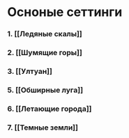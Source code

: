# Осноные сеттинги

### 1. [[Ледяные скалы]] 
### 2. [[Шумящие горы]]
### 3. [[Ултуан]]

### 5. [[Обширные луга]]
### 6. [[Летающие города]]
### 7. [[Темные земли]]
